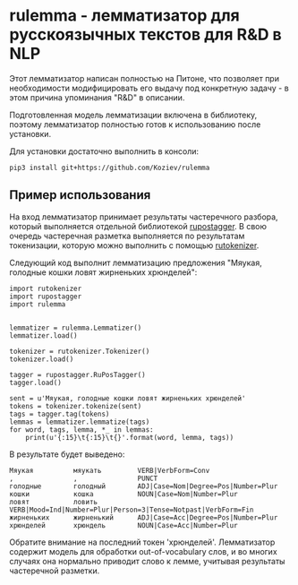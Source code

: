 # rulemma - лемматизатор для русскоязычных текстов для R&amp;D в NLP

Этот лемматизатор написан полностью на Питоне, что позволяет при необходимости
модифицировать его выдачу под конкретную задачу - в этом причина упоминания "R&D"
в описании.

Подготовленная модель лемматизации включена в библиотеку, поэтому
лемматизатор полностью готов к использованию после установки.

Для установки достаточно выполнить в консоли:

```
pip3 install git+https://github.com/Koziev/rulemma
```

## Пример использования

На вход лемматизатор принимает результаты частеречного разбора, который
выполняется отдельной библиотекой [rupostagger](https://github.com/Koziev/rupostagger).
В свою очередь частеречная разметка выполняется по результатам токенизации, которую
можно выполнить с помощью [rutokenizer](https://github.com/Koziev/rutokenizer).

Следующий код выполнит лемматизацию предложения "Мяукая, голодные кошки ловят жирненьких хрюнделей":

```
import rutokenizer
import rupostagger
import rulemma


lemmatizer = rulemma.Lemmatizer()
lemmatizer.load()

tokenizer = rutokenizer.Tokenizer()
tokenizer.load()

tagger = rupostagger.RuPosTagger()
tagger.load()

sent = u'Мяукая, голодные кошки ловят жирненьких хрюнделей'
tokens = tokenizer.tokenize(sent)
tags = tagger.tag(tokens)
lemmas = lemmatizer.lemmatize(tags)
for word, tags, lemma, *_ in lemmas:
	print(u'{:15}\t{:15}\t{}'.format(word, lemma, tags))
```

В результате будет выведено:

```
Мяукая         	мяукать        	VERB|VerbForm=Conv
,              	,              	PUNCT
голодные       	голодный       	ADJ|Case=Nom|Degree=Pos|Number=Plur
кошки          	кошка          	NOUN|Case=Nom|Number=Plur
ловят          	ловить         	VERB|Mood=Ind|Number=Plur|Person=3|Tense=Notpast|VerbForm=Fin
жирненьких     	жирненький     	ADJ|Case=Acc|Degree=Pos|Number=Plur
хрюнделей      	хрюндель       	NOUN|Case=Acc|Number=Plur
```

Обратите внимание на последний токен 'хрюнделей'. Лемматизатор содержит модель для обработки out-of-vocabulary слов,
и во многих случаях она нормально приводит слово к лемме, учитывая результаты частеречной разметки.
